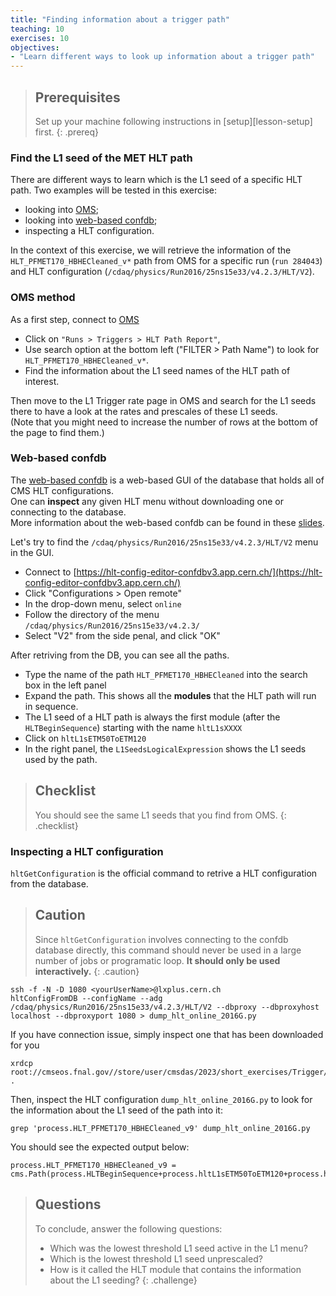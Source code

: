 ```yaml
---
title: "Finding information about a trigger path"
teaching: 10
exercises: 10
objectives:
- "Learn different ways to look up information about a trigger path"
---
```


> ## Prerequisites
> Set up your machine following instructions in [setup][lesson-setup] first.
{: .prereq}
### Find the L1 seed of the MET HLT path
There are different ways to learn which is the L1 seed of a specific HLT path. Two examples will be tested in this exercise:
 * looking into [OMS](https://cmsoms.cern.ch/);
 * looking into [web-based confdb](https://hlt-config-editor-confdbv3.app.cern.ch/);
 * inspecting a HLT configuration.

In the context of this exercise, we will retrieve the information of the `HLT_PFMET170_HBHECleaned_v*` path from OMS for a specific run (`run 284043`) and HLT configuration (`/cdaq/physics/Run2016/25ns15e33/v4.2.3/HLT/V2`).
### OMS method
As a first step, connect to [OMS](https://cmsoms.cern.ch/cms/runs/report?cms_run=284043&cms_run_sequence=GLOBAL-RUN) 
 * Click on `"Runs > Triggers > HLT Path Report"`, 
 * Use search option at the bottom left ("FILTER > Path Name") to look for `HLT_PFMET170_HBHECleaned_v*`.
 * Find the information about the L1 seed names of the HLT path of interest. 

Then move to the L1 Trigger rate page in OMS and search for the L1 seeds there to have a look at the rates and prescales of these L1 seeds.<br>
(Note that you might need to increase the number of rows at the bottom of the page to find them.) 
### Web-based confdb
The [web-based confdb](https://hlt-config-editor-confdbv3.app.cern.ch/) is a web-based GUI of the database that holds all of CMS HLT configurations.<br>
One can **inspect** any given HLT menu without downloading one or connecting to the database.<br>
More information about the web-based confdb can be found in these [slides](https://indico.cern.ch/event/1230321/contributions/5177149/attachments/2580137/4450016/webbased%20confdb.pdf).

Let's try to find the `/cdaq/physics/Run2016/25ns15e33/v4.2.3/HLT/V2` menu in the GUI.
 * Connect to [https://hlt-config-editor-confdbv3.app.cern.ch/](https://hlt-config-editor-confdbv3.app.cern.ch/)
 * Click "Configurations > Open remote"
 * In the drop-down menu, select `online`
 * Follow the directory of the menu `/cdaq/physics/Run2016/25ns15e33/v4.2.3/`
 * Select "V2" from the side penal, and click "OK"

After retriving from the DB, you can see all the paths. 
 * Type the name of the path `HLT_PFMET170_HBHECleaned` into the search box in the left panel
 * Expand the path. This shows all the **modules** that the HLT path will run in sequence.
 * The L1 seed of a HLT path is always the first module (after the `HLTBeginSequence`) starting with the name `hltL1sXXXX`
 * Click on `hltL1sETM50ToETM120`
 * In the right panel, the `L1SeedsLogicalExpression` shows the L1 seeds used by the path.

> ## Checklist
> You should see the same L1 seeds that you find from OMS.
{: .checklist}
### Inspecting a HLT configuration
`hltGetConfiguration` is the official command to retrive a HLT configuration from the database.<br>
> ## Caution
> Since `hltGetConfiguration` involves connecting to the confdb database directly, this command should never be used in a large number of jobs or programatic loop. **It should only be used interactively.**
{: .caution}
~~~
ssh -f -N -D 1080 <yourUserName>@lxplus.cern.ch 
hltConfigFromDB --configName --adg /cdaq/physics/Run2016/25ns15e33/v4.2.3/HLT/V2 --dbproxy --dbproxyhost localhost --dbproxyport 1080 > dump_hlt_online_2016G.py
~~~
If you have connection issue, simply inspect one that has been downloaded for you
~~~
xrdcp root://cmseos.fnal.gov//store/user/cmsdas/2023/short_exercises/Trigger/dump_hlt_online_2016G.py .
~~~
Then, inspect the HLT configuration `dump_hlt_online_2016G.py` to look for the information about the L1 seed of the path into it:
~~~
grep 'process.HLT_PFMET170_HBHECleaned_v9' dump_hlt_online_2016G.py
~~~
You should see the expected output below:
~~~
process.HLT_PFMET170_HBHECleaned_v9 = cms.Path(process.HLTBeginSequence+process.hltL1sETM50ToETM120+process.hltPrePFMET170HBHECleaned+process.HLTRecoMETSequence+process.hltMET90+process.HLTHBHENoiseCleanerSequence+process.hltMetClean+process.hltMETClean80+process.HLTAK4PFJetsSequence+process.hltPFMETProducer+process.hltPFMET170+process.HLTEndSequence)
~~~
> ## Questions
> To conclude, answer the following questions:
>  * Which was the lowest threshold L1 seed active in the L1 menu?
>  * Which is the lowest threshold L1 seed unprescaled?
>  * How is it called the HLT module that contains the information about the L1 seeding?
{: .challenge}

